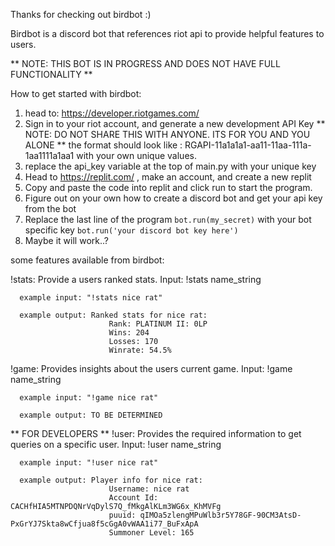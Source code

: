 Thanks for checking out birdbot :)

Birdbot is a discord bot that references riot api to provide helpful features to users.

** NOTE: THIS BOT IS IN PROGRESS AND DOES NOT HAVE FULL FUNCTIONALITY **

How to get started with birdbot:
1. head to: https://developer.riotgames.com/
2. Sign in to your riot account, and generate a new development API Key
  ** NOTE: DO NOT SHARE THIS WITH ANYONE. ITS FOR YOU AND YOU ALONE **
  the format should look like : RGAPI-11a1a1a1-aa11-11aa-111a-1aa1111a1aa1 with your own unique values.
3. replace the api_key variable at the top of main.py with your unique key
4. Head to https://replit.com/ , make an account, and create a new replit
5. Copy and paste the code into replit and click run to start the program.
6. Figure out on your own how to create a discord bot and get your api key from the bot
7. Replace the last line of the program
 `` bot.run(my_secret) ``
 with your bot specific key
`` bot.run('your discord bot key here') ``
8. Maybe it will work..?





some features available from birdbot:

  !stats:
    Provide a users ranked stats. Input: !stats name_string

      example input: "!stats nice rat"

      example output: Ranked stats for nice rat: 
                          Rank: PLATINUM II: 0LP 
                          Wins: 204 
                          Losses: 170 
                          Winrate: 54.5%

  !game:
    Provides insights about the users current game. Input: !game name_string

      example input: "!game nice rat"

      example output: TO BE DETERMINED

  ** FOR DEVELOPERS **
  !user:
    Provides the required information to get queries on a specific user. Input: !user name_string

      example input: "!user nice rat"

      example output: Player info for nice rat: 
                          Username: nice rat 
                          Account Id: CACHfHIA5MTNPDQNrVqDylS7Q_fMkgAlKLm3WG6x_KhMVFg 
                          puuid: qIMOa5zlengMPuWlb3r5Y78GF-90CM3AtsD-PxGrYJ7Skta8wCfjua8f5cGgA0vWAA1i77_BuFxApA 
                          Summoner Level: 165